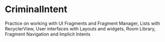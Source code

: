 # CriminalIntent

Practice on working with UI Fragments and Fragment Manager, 
Lists with RecyclerView, User interfaces with Layouts and widgets, Room Library, Fragment Navigation
and Implicit Intents
